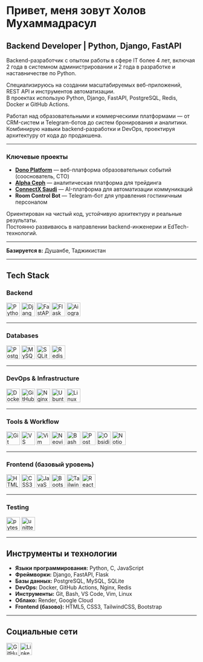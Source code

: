# Привет, меня зовут Холов Мухаммадрасул
## Backend Developer | Python, Django, FastAPI

Backend-разработчик с опытом работы в сфере IT более 4 лет, включая 2 года в системном администрировании и 2 года в разработке и наставничестве по Python.  

Специализируюсь на создании масштабируемых веб-приложений, REST API и инструментов автоматизации.  
В проектах использую Python, Django, FastAPI, PostgreSQL, Redis, Docker и GitHub Actions.  

Работал над образовательными и коммерческими платформами — от CRM-систем и Telegram-ботов до систем бронирования и аналитики.  
Комбинирую навыки backend-разработки и DevOps, проектируя архитектуру от кода до продакшена.  

---

### Ключевые проекты

- **[Dono Platform](#)** — веб-платформа образовательных событий (сооснователь, CTO)  
- **[Alpha Ceph](#)** — аналитическая платформа для трейдинга  
- **[ConnectX Saudi](https://connectxsaudi.com)** — AI-платформа для автоматизации коммуникаций  
- **Room Control Bot** — Telegram-бот для управления гостиничным персоналом  

Ориентирован на чистый код, устойчивую архитектуру и реальные результаты.  
Постоянно развиваюсь в направлении backend-инженерии и EdTech-технологий.  

---

**Базируется в:** Душанбе, Таджикистан  

---

## Tech Stack

### Backend
<p align="left">
<a href="https://www.python.org/" target="_blank"><img src="https://raw.githubusercontent.com/danielcranney/readme-generator/main/public/icons/skills/python-colored.svg" title="Python" width="36" height="36"/></a>
<a href="https://www.djangoproject.com/" target="_blank"><img src="https://raw.githubusercontent.com/danielcranney/readme-generator/main/public/icons/skills/django-colored-dark.svg" title="Django" width="36" height="36"/></a>
<a href="https://fastapi.tiangolo.com/" target="_blank"><img src="https://raw.githubusercontent.com/danielcranney/readme-generator/main/public/icons/skills/fastapi-colored.svg" title="FastAPI" width="36" height="36"/></a>
<a href="https://flask.palletsprojects.com/" target="_blank"><img src="https://raw.githubusercontent.com/danielcranney/readme-generator/main/public/icons/skills/flask-colored-dark.svg" title="Flask" width="36" height="36"/></a>
<a href="https://docs.aiogram.dev/" target="_blank"><img src="https://raw.githubusercontent.com/danielcranney/readme-generator/main/public/icons/skills/telegram-colored.svg" title="Aiogram (Telegram Bots)" width="36" height="36"/></a>
</p>

---

### Databases
<p align="left">
<a href="https://www.postgresql.org/" target="_blank"><img src="https://raw.githubusercontent.com/danielcranney/readme-generator/main/public/icons/skills/postgresql-colored.svg" title="PostgreSQL" width="36" height="36"/></a>
<a href="https://www.mysql.com/" target="_blank"><img src="https://raw.githubusercontent.com/danielcranney/readme-generator/main/public/icons/skills/mysql-colored.svg" title="MySQL" width="36" height="36"/></a>
<a href="https://sqlite.org/" target="_blank"><img src="https://raw.githubusercontent.com/danielcranney/readme-generator/main/public/icons/skills/sqlite-colored.svg" title="SQLite" width="36" height="36"/></a>
<a href="https://redis.io/" target="_blank"><img src="https://raw.githubusercontent.com/danielcranney/readme-generator/main/public/icons/skills/redis-colored.svg" title="Redis" width="36" height="36"/></a>
</p>

---

### DevOps & Infrastructure
<p align="left">
<a href="https://www.docker.com/" target="_blank"><img src="https://raw.githubusercontent.com/danielcranney/readme-generator/main/public/icons/skills/docker-colored.svg" title="Docker" width="36" height="36"/></a>
<a href="https://github.com/features/actions" target="_blank"><img src="https://raw.githubusercontent.com/danielcranney/readme-generator/main/public/icons/skills/githubactions-colored.svg" title="GitHub Actions" width="36" height="36"/></a>
<a href="https://nginx.org/" target="_blank"><img src="https://raw.githubusercontent.com/danielcranney/readme-generator/main/public/icons/skills/nginx-colored.svg" title="Nginx" width="36" height="36"/></a>
<a href="https://ubuntu.com/" target="_blank"><img src="https://raw.githubusercontent.com/danielcranney/readme-generator/main/public/icons/skills/ubuntu-colored.svg" title="Ubuntu" width="36" height="36"/></a>
<a href="https://www.linux.org/" target="_blank"><img src="https://raw.githubusercontent.com/danielcranney/readme-generator/main/public/icons/skills/linux-colored.svg" title="Linux" width="36" height="36"/></a>
</p>

---

### Tools & Workflow
<p align="left">
<a href="https://git-scm.com/" target="_blank"><img src="https://raw.githubusercontent.com/danielcranney/readme-generator/main/public/icons/skills/git-colored.svg" title="Git" width="36" height="36"/></a>
<a href="https://code.visualstudio.com/" target="_blank"><img src="https://raw.githubusercontent.com/danielcranney/readme-generator/main/public/icons/skills/visualstudiocode-colored.svg" title="VS Code" width="36" height="36"/></a>
<a href="https://www.vim.org/" target="_blank"><img src="https://raw.githubusercontent.com/danielcranney/readme-generator/main/public/icons/skills/vim-colored.svg" title="Vim" width="36" height="36"/></a>
<a href="https://neovim.io/" target="_blank"><img src="https://raw.githubusercontent.com/danielcranney/readme-generator/main/public/icons/skills/neovim-colored.svg" title="Neovim" width="36" height="36"/></a>
<a href="https://www.gnu.org/software/bash/" target="_blank"><img src="https://raw.githubusercontent.com/danielcranney/readme-generator/main/public/icons/skills/gnubash-colored.svg" title="Bash" width="36" height="36"/></a>
<a href="https://postman.com/" target="_blank"><img src="https://raw.githubusercontent.com/danielcranney/readme-generator/main/public/icons/skills/postman-colored.svg" title="Postman" width="36" height="36"/></a>
<a href="https://obsidian.md/" target="_blank"><img src="https://raw.githubusercontent.com/danielcranney/readme-generator/main/public/icons/skills/obsidian-colored.svg" title="Obsidian" width="36" height="36"/></a>
<a href="https://www.notion.so/" target="_blank"><img src="https://raw.githubusercontent.com/danielcranney/readme-generator/main/public/icons/skills/notion-colored.svg" title="Notion" width="36" height="36"/></a>
</p>

---

### Frontend (базовый уровень)
<p align="left">
<a href="https://developer.mozilla.org/en-US/docs/Web/HTML" target="_blank"><img src="https://raw.githubusercontent.com/danielcranney/readme-generator/main/public/icons/skills/html5-colored.svg" title="HTML5" width="36" height="36"/></a>
<a href="https://developer.mozilla.org/en-US/docs/Web/CSS" target="_blank"><img src="https://raw.githubusercontent.com/danielcranney/readme-generator/main/public/icons/skills/css3-colored.svg" title="CSS3" width="36" height="36"/></a>
<a href="https://developer.mozilla.org/en-US/docs/Web/JavaScript" target="_blank"><img src="https://raw.githubusercontent.com/danielcranney/readme-generator/main/public/icons/skills/javascript-colored.svg" title="JavaScript" width="36" height="36"/></a>
<a href="https://getbootstrap.com/" target="_blank"><img src="https://raw.githubusercontent.com/danielcranney/readme-generator/main/public/icons/skills/bootstrap-colored.svg" title="Bootstrap" width="36" height="36"/></a>
<a href="https://tailwindcss.com/" target="_blank"><img src="https://raw.githubusercontent.com/danielcranney/readme-generator/main/public/icons/skills/tailwindcss-colored.svg" title="Tailwind CSS" width="36" height="36"/></a>
<a href="https://react.dev/" target="_blank"><img src="https://raw.githubusercontent.com/danielcranney/readme-generator/main/public/icons/skills/react-colored.svg" title="React" width="36" height="36"/></a>
</p>

---

### Testing
<p align="left">
<a href="https://docs.pytest.org/" target="_blank"><img src="https://raw.githubusercontent.com/danielcranney/readme-generator/main/public/icons/skills/pytest-colored.svg" title="pytest" width="36" height="36"/></a>
<a href="https://docs.python.org/3/library/unittest.html" target="_blank"><img src="https://raw.githubusercontent.com/danielcranney/readme-generator/main/public/icons/skills/python-colored.svg" title="unittest" width="36" height="36"/></a>
</p>

---

## Инструменты и технологии

- **Языки программирования:** Python, C, JavaScript  
- **Фреймворки:** Django, FastAPI, Flask  
- **Базы данных:** PostgreSQL, MySQL, SQLite  
- **DevOps:** Docker, GitHub Actions, Nginx, Redis  
- **Инструменты:** Git, Bash, VS Code, Vim, Linux  
- **Облако:** Render, Google Cloud  
- **Frontend (базово):** HTML5, CSS3, TailwindCSS, Bootstrap  

---

## Социальные сети

<p align="left">
<a href="https://github.com/retra-project" target="_blank" rel="noreferrer">
<img src="https://raw.githubusercontent.com/danielcranney/readme-generator/main/public/icons/socials/github-dark.svg" width="32" height="32" alt="GitHub" title="GitHub" />
</a>
<a href="https://linkedin.com/in/mkholov" target="_blank" rel="noreferrer">
<img src="https://raw.githubusercontent.com/danielcranney/readme-generator/main/public/icons/socials/linkedin-dark.svg" width="32" height="32" alt="LinkedIn" title="LinkedIn" />
</a>
</p>

